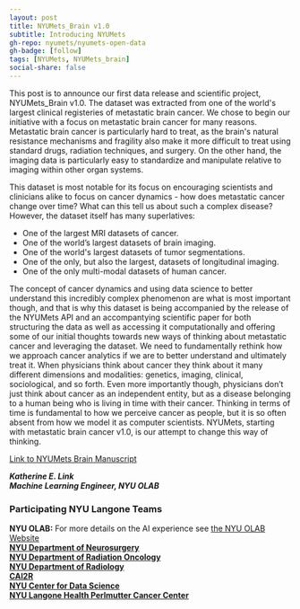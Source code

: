 ```yaml
---
layout: post
title: NYUMets_Brain v1.0
subtitle: Introducing NYUMets
gh-repo: nyumets/nyumets-open-data
gh-badge: [follow]
tags: [NYUMets, NYUMets_brain]
social-share: false
---
```

This post is to announce our first data release and scientific project, NYUMets_Brain v1.0. The dataset was extracted from one of the world's largest clinical registeries of metastatic brain cancer. We chose to begin our initiative with a focus on metastatic brain cancer for many reasons. Metastatic brain cancer is particularly hard to treat, as the brain's natural resistance mechanisms and fragility also make it more difficult to treat using standard drugs, radiation techniques, and surgery. On the other hand, the imaging data is particularly easy to standardize and manipulate relative to imaging within other organ systems.

This dataset is most notable for its focus on encouraging scientists and clinicians alike to focus on cancer dynamics - how does metastatic cancer change over time? What can this tell us about such a complex disease? However, the dataset itself has many superlatives:<br>

- One of the largest MRI datasets of cancer.
- One of the world’s largest datasets of brain imaging.
- One of the world's largest datasets of tumor segmentations.
- One of the only, but also the largest, datasets of longitudinal imaging.
- One of the only multi-modal datasets of human cancer.<br>

The concept of cancer dynamics and using data science to better understand this incredibly complex phenomenon are what is most important though, and that is why this dataset is being accompanied by the release of the NYUMets API and an accompantying scientific paper for both structuring the data as well as accessing it computationally and offering some of our initial thoughts towards new ways of thinking about metastatic cancer and leveraging the dataset. We need to fundamentally rethink how we approach cancer analytics if we are to better understand and ultimately treat it. When physicians think about cancer they think about it many different dimensions and modalities: genetics, imaging, clinical, sociological, and so forth. Even more importantly though, physicians don’t just think about cancer as an independent entity, but as a disease belonging to a human being who is living in time with their cancer. Thinking in terms of time is fundamental to how we perceive cancer as people, but it is so often absent from how we model it as computer scientists. NYUMets, starting with metastatic brain cancer v1.0, is our attempt to change this way of thinking.<br>

<a href="https://nyumets.org/404">Link to NYUMets Brain Manuscript</a> <br>

***Katherine E. Link*** \
***Machine Learning Engineer, NYU OLAB*** <br>

### Participating NYU Langone Teams
**NYU OLAB:** For more details on the AI experience see [the NYU OLAB Website](https://nyuolab.org/)<br>
[**NYU Department of Neurosurgery**](https://med.nyu.edu/departments-institutes/neurosurgery/)<br>
[**NYU Department of Radiation Oncology**](https://med.nyu.edu/departments-institutes/radiation-oncology/)<br>
[**NYU Department of Radiology**](https://med.nyu.edu/departments-institutes/radiology/)<br>
[**CAI2R**](https://cai2r.net/)<br>
[**NYU Center for Data Science**](https://cds.nyu.edu/)<br>
[**NYU Langone Health Perlmutter Cancer Center**](https://nyulangone.org/locations/perlmutter-cancer-center)<br>